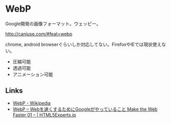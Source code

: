 # WebP

Google開発の画像フォーマット。ウェッピー。

http://caniuse.com/#feat=webp

chrome, android browserぐらいしか対応してない。FirefoxやIEでは現状使えない。

- 圧縮可能
- 透過可能
- アニメーション可能


## Links

- [WebP - Wikipedia](http://ja.wikipedia.org/wiki/WebP)
- [WebP – Webを速くするためにGoogleがやっていること Make the Web Faster 01 – | HTML5Experts.jp](https://html5experts.jp/jxck/2550/)
